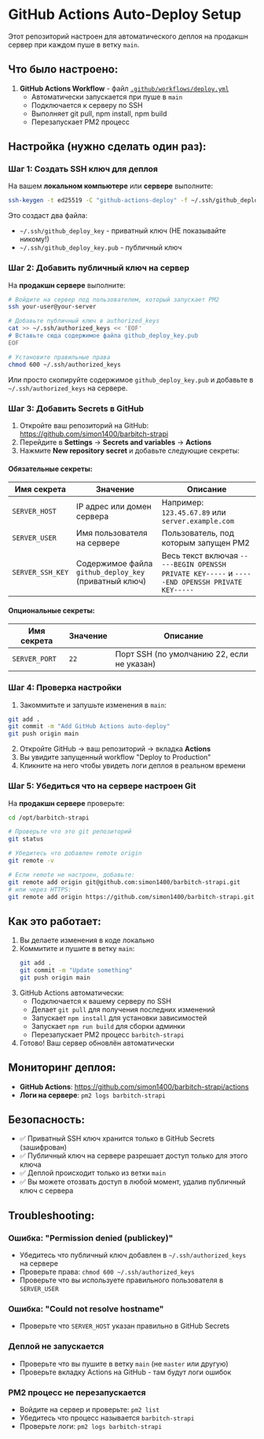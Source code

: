 # GitHub Actions Auto-Deploy Setup

Этот репозиторий настроен для автоматического деплоя на продакшн сервер при каждом пуше в ветку `main`.

## Что было настроено:

1. **GitHub Actions Workflow** - файл [`.github/workflows/deploy.yml`](.github/workflows/deploy.yml)
   - Автоматически запускается при пуше в `main`
   - Подключается к серверу по SSH
   - Выполняет git pull, npm install, npm build
   - Перезапускает PM2 процесс

## Настройка (нужно сделать один раз):

### Шаг 1: Создать SSH ключ для деплоя

На вашем **локальном компьютере** или **сервере** выполните:

```bash
ssh-keygen -t ed25519 -C "github-actions-deploy" -f ~/.ssh/github_deploy_key
```

Это создаст два файла:
- `~/.ssh/github_deploy_key` - приватный ключ (НЕ показывайте никому!)
- `~/.ssh/github_deploy_key.pub` - публичный ключ

### Шаг 2: Добавить публичный ключ на сервер

На **продакшн сервере** выполните:

```bash
# Войдите на сервер под пользователем, который запускает PM2
ssh your-user@your-server

# Добавьте публичный ключ в authorized_keys
cat >> ~/.ssh/authorized_keys << 'EOF'
# Вставьте сюда содержимое файла github_deploy_key.pub
EOF

# Установите правильные права
chmod 600 ~/.ssh/authorized_keys
```

Или просто скопируйте содержимое `github_deploy_key.pub` и добавьте в `~/.ssh/authorized_keys` на сервере.

### Шаг 3: Добавить Secrets в GitHub

1. Откройте ваш репозиторий на GitHub: https://github.com/simon1400/barbitch-strapi
2. Перейдите в **Settings** → **Secrets and variables** → **Actions**
3. Нажмите **New repository secret** и добавьте следующие секреты:

#### Обязательные секреты:

| Имя секрета | Значение | Описание |
|------------|----------|----------|
| `SERVER_HOST` | IP адрес или домен сервера | Например: `123.45.67.89` или `server.example.com` |
| `SERVER_USER` | Имя пользователя на сервере | Пользователь, под которым запущен PM2 |
| `SERVER_SSH_KEY` | Содержимое файла `github_deploy_key` (приватный ключ) | Весь текст включая `-----BEGIN OPENSSH PRIVATE KEY-----` и `-----END OPENSSH PRIVATE KEY-----` |

#### Опциональные секреты:

| Имя секрета | Значение | Описание |
|------------|----------|----------|
| `SERVER_PORT` | `22` | Порт SSH (по умолчанию 22, если не указан) |

### Шаг 4: Проверка настройки

1. Закоммитьте и запушьте изменения в `main`:
```bash
git add .
git commit -m "Add GitHub Actions auto-deploy"
git push origin main
```

2. Откройте GitHub → ваш репозиторий → вкладка **Actions**
3. Вы увидите запущенный workflow "Deploy to Production"
4. Кликните на него чтобы увидеть логи деплоя в реальном времени

### Шаг 5: Убедиться что на сервере настроен Git

На **продакшн сервере** проверьте:


```bash
cd /opt/barbitch-strapi

# Проверьте что это git репозиторий
git status

# Убедитесь что добавлен remote origin
git remote -v

# Если remote не настроен, добавьте:
git remote add origin git@github.com:simon1400/barbitch-strapi.git
# или через HTTPS:
git remote add origin https://github.com/simon1400/barbitch-strapi.git
```

## Как это работает:

1. Вы делаете изменения в коде локально
2. Коммитите и пушите в ветку `main`:
   ```bash
   git add .
   git commit -m "Update something"
   git push origin main
   ```
3. GitHub Actions автоматически:
   - Подключается к вашему серверу по SSH
   - Делает `git pull` для получения последних изменений
   - Запускает `npm install` для установки зависимостей
   - Запускает `npm run build` для сборки админки
   - Перезапускает PM2 процесс `barbitch-strapi`
4. Готово! Ваш сервер обновлён автоматически

## Мониторинг деплоя:

- **GitHub Actions**: https://github.com/simon1400/barbitch-strapi/actions
- **Логи на сервере**: `pm2 logs barbitch-strapi`

## Безопасность:

- ✅ Приватный SSH ключ хранится только в GitHub Secrets (зашифрован)
- ✅ Публичный ключ на сервере разрешает доступ только для этого ключа
- ✅ Деплой происходит только из ветки `main`
- ✅ Вы можете отозвать доступ в любой момент, удалив публичный ключ с сервера

## Troubleshooting:

### Ошибка: "Permission denied (publickey)"
- Убедитесь что публичный ключ добавлен в `~/.ssh/authorized_keys` на сервере
- Проверьте права: `chmod 600 ~/.ssh/authorized_keys`
- Проверьте что вы используете правильного пользователя в `SERVER_USER`

### Ошибка: "Could not resolve hostname"
- Проверьте что `SERVER_HOST` указан правильно в GitHub Secrets

### Деплой не запускается
- Проверьте что вы пушите в ветку `main` (не `master` или другую)
- Проверьте вкладку Actions на GitHub - там будут логи ошибок

### PM2 процесс не перезапускается
- Войдите на сервер и проверьте: `pm2 list`
- Убедитесь что процесс называется `barbitch-strapi`
- Проверьте логи: `pm2 logs barbitch-strapi`
